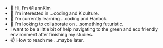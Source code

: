 - 👋 Hi, I’m @IannKim
- 👀 I’m interested in ...coding and K culture.
- 🌱 I’m currently learning ...coding and Hanbok.
- 💞️ I’m looking to collaborate on ...something futuristic. 
- I want to be a little bit of help navigating to the green and eco friendly environment after finishing my studies.
- 📫 How to reach me ...maybe later.

<!---
IannKim/IannKim is a ✨ special ✨ repository because its `README.md` (this file) appears on your GitHub profile.
You can click the Preview link to take a look at your changes.
--->
